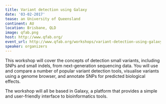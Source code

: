 ```yaml
---
title: Variant detection using Galaxy
date: '03-02-2017'
tease: an University of Queensland
continent: AU
location: Brisbane, QLD
image: qfab.png
host: http://www.qfab.org/
event_url: http://www.qfab.org/workshops/variant-detection-using-galaxy-02-mar-2017
speaker: organizers
---
```


This workshop will cover the concepts of detection small variants, including SNPs and small indels, from next-generation sequencing data. You will use and compare a number of popular variant detection tools, visualise variants using a genome browser, and annotate SNPs for predicted biological effects.

The workshop will all be based in Galaxy, a platform that provides a simple and user-friendly interface to bioinformatics tools.